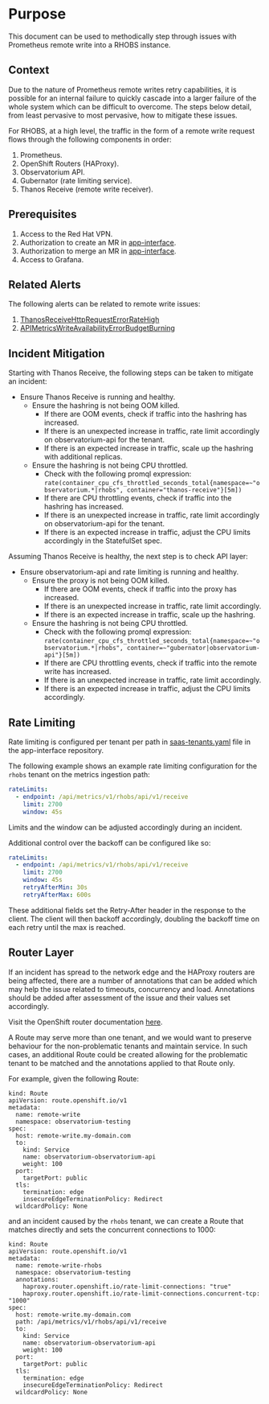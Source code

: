 # Purpose

This document can be used to methodically step through issues with Prometheus remote write into a RHOBS instance.

## Context

Due to the nature of Prometheus remote writes retry capabilities, it is possible for an internal failure to
quickly cascade into a larger failure of the whole system which can be difficult to overcome. The steps below
detail, from least pervasive to most pervasive, how to mitigate these issues.

For RHOBS, at a high level, the traffic in the form of a remote write request flows through the following components in order:
1. Prometheus.
2. OpenShift Routers (HAProxy).
3. Observatorium API.
4. Gubernator (rate limiting service).
5. Thanos Receive (remote write receiver).

## Prerequisites

1. Access to the Red Hat VPN.
2. Authorization to create an MR in [app-interface](https://gitlab.cee.redhat.com/service/app-interface).
3. Authorization to merge an MR in [app-interface](https://gitlab.cee.redhat.com/service/app-interface).
4. Access to Grafana.

## Related Alerts

The following alerts can be related to remote write issues:

1. [ThanosReceiveHttpRequestErrorRateHigh](https://github.com/rhobs/configuration/blob/main/docs/sop/observatorium.md#thanosreceivehttprequesterrorratehigh)
2. [APIMetricsWriteAvailabilityErrorBudgetBurning](https://github.com/rhobs/configuration/blob/main/docs/sop/observatorium.md#APIMetricsWriteAvailabilityErrorBudgetBurning)

## Incident Mitigation

Starting with Thanos Receive, the following steps can be taken to mitigate an incident:

* Ensure Thanos Receive is running and healthy.
  * Ensure the hashring is not being OOM killed.
    * If there are OOM events, check if traffic into the hashring has increased.
    * If there is an unexpected increase in traffic, rate limit accordingly on observatorium-api for the tenant.
    * If there is an expected increase in traffic, scale up the hashring with additional replicas.
  * Ensure the hashring is not being CPU throttled.
    * Check with the following promql expression: `rate(container_cpu_cfs_throttled_seconds_total{namespace=~"observatorium.*|rhobs", container="thanos-receive"}[5m])`
    * If there are CPU throttling events, check if traffic into the hashring has increased.
    * If there is an unexpected increase in traffic, rate limit accordingly on observatorium-api for the tenant.
    * If there is an expected increase in traffic, adjust the CPU limits accordingly in the StatefulSet spec.

Assuming Thanos Receive is healthy, the next step is to check API layer:

* Ensure observatorium-api and rate limiting is running and healthy.
    * Ensure the proxy is not being OOM killed.
        * If there are OOM events, check if traffic into the proxy has increased.
        * If there is an unexpected increase in traffic, rate limit accordingly.
        * If there is an expected increase in traffic, scale up the hashring.
    * Ensure the hashring is not being CPU throttled.
        * Check with the following promql expression: `rate(container_cpu_cfs_throttled_seconds_total{namespace=~"observatorium.*|rhobs", container=~"gubernator|observatorium-api"}[5m])`
        * If there are CPU throttling events, check if traffic into the remote write has increased.
        * If there is an unexpected increase in traffic, rate limit accordingly.
        * If there is an expected increase in traffic, adjust the CPU limits accordingly.

## Rate Limiting

Rate limiting is configured per tenant per path in   [saas-tenants.yaml](https://gitlab.cee.redhat.com/service/app-interface/-/blob/32c270cfe01c4d1d20826a80a0f3ea9db6dee619/data/services/rhobs/observatorium-mst/cicd/saas-tenants.yaml)
file in the app-interface repository.

The following example shows an example rate limiting configuration for the `rhobs` tenant on the metrics ingestion path:

```yaml
rateLimits:
  - endpoint: /api/metrics/v1/rhobs/api/v1/receive
    limit: 2700
    window: 45s
```

Limits and the window can be adjusted accordingly during an incident.

Additional control over the backoff can be configured like so:

```yaml
rateLimits:
  - endpoint: /api/metrics/v1/rhobs/api/v1/receive
    limit: 2700
    window: 45s
    retryAfterMin: 30s
    retryAfterMax: 600s
```
These additional fields set the Retry-After header in the response to the client. The client will then backoff
accordingly, doubling the backoff time on each retry until the max is reached.


## Router Layer

If an incident has spread to the network edge and the HAProxy routers are being affected, there are a number of annotations
that can be added which may help the issue related to timeouts, concurrency and load. Annotations
should be added after assessment of the issue and their values set accordingly.

Visit the OpenShift router documentation [here](https://docs.openshift.com/container-platform/latest/networking/routes/route-configuration.html#nw-route-specific-annotations_route-configuration).

A Route may serve more than one tenant, and we would want to preserve behaviour for the non-problematic tenants
and maintain service. In such cases, an additional Route could be created allowing for the problematic tenant to be
matched and the annotations applied to that Route only.

For example, given the following Route:

```
kind: Route
apiVersion: route.openshift.io/v1
metadata:
  name: remote-write
  namespace: observatorium-testing
spec:
  host: remote-write.my-domain.com
  to:
    kind: Service
    name: observatorium-observatorium-api
    weight: 100
  port:
    targetPort: public
  tls:
    termination: edge
    insecureEdgeTerminationPolicy: Redirect
  wildcardPolicy: None
 ``` 

and an incident caused by the `rhobs` tenant, we can create a Route that matches directly and
sets the concurrent connections to 1000:

```
kind: Route
apiVersion: route.openshift.io/v1
metadata:
  name: remote-write-rhobs
  namespace: observatorium-testing
  annotations:
    haproxy.router.openshift.io/rate-limit-connections: "true"
    haproxy.router.openshift.io/rate-limit-connections.concurrent-tcp: "1000"
spec:
  host: remote-write.my-domain.com
  path: /api/metrics/v1/rhobs/api/v1/receive  
  to:
    kind: Service
    name: observatorium-observatorium-api
    weight: 100
  port:
    targetPort: public
  tls:
    termination: edge
    insecureEdgeTerminationPolicy: Redirect
  wildcardPolicy: None
```
